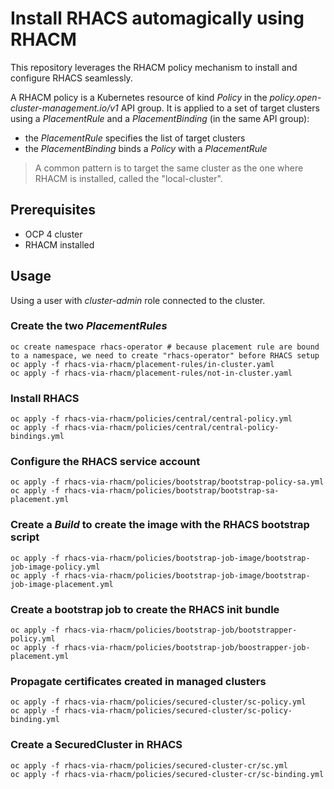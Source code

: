 # Install RHACS automagically using RHACM

This repository leverages the RHACM policy mechanism to install and configure RHACS seamlessly.

A RHACM policy is a Kubernetes resource of kind *Policy* in the *policy.open-cluster-management.io/v1* API group.
It is applied to a set of target clusters using a *PlacementRule* and a *PlacementBinding* (in the same API group):

* the *PlacementRule* specifies the list of target clusters
* the *PlacementBinding* binds a *Policy* with a *PlacementRule*

> A common pattern is to target the same cluster as the one where RHACM is installed, called the "local-cluster".

## Prerequisites

* OCP 4 cluster
* RHACM installed

## Usage

Using a user with *cluster-admin* role connected to the cluster.

### Create the two *PlacementRules*

```shell
oc create namespace rhacs-operator # because placement rule are bound to a namespace, we need to create "rhacs-operator" before RHACS setup
oc apply -f rhacs-via-rhacm/placement-rules/in-cluster.yaml
oc apply -f rhacs-via-rhacm/placement-rules/not-in-cluster.yaml
```

### Install RHACS

```shell
oc apply -f rhacs-via-rhacm/policies/central/central-policy.yml
oc apply -f rhacs-via-rhacm/policies/central/central-policy-bindings.yml
```

### Configure the RHACS service account

```shell
oc apply -f rhacs-via-rhacm/policies/bootstrap/bootstrap-policy-sa.yml
oc apply -f rhacs-via-rhacm/policies/bootstrap/bootstrap-sa-placement.yml
```

### Create a *Build* to create the image with the RHACS bootstrap script

```shell
oc apply -f rhacs-via-rhacm/policies/bootstrap-job-image/bootstrap-job-image-policy.yml
oc apply -f rhacs-via-rhacm/policies/bootstrap-job-image/bootstrap-job-image-placement.yml
```

### Create a bootstrap job to create the RHACS init bundle

```shell
oc apply -f rhacs-via-rhacm/policies/bootstrap-job/bootstrapper-policy.yml
oc apply -f rhacs-via-rhacm/policies/bootstrap-job/boostrapper-job-placement.yml
```

### Propagate certificates created in managed clusters

```shell
oc apply -f rhacs-via-rhacm/policies/secured-cluster/sc-policy.yml
oc apply -f rhacs-via-rhacm/policies/secured-cluster/sc-policy-binding.yml
```

### Create a SecuredCluster in RHACS

```shell
oc apply -f rhacs-via-rhacm/policies/secured-cluster-cr/sc.yml
oc apply -f rhacs-via-rhacm/policies/secured-cluster-cr/sc-binding.yml
```